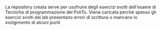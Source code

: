 La repository creata serve per usufruire degli esercizi svolti dell'esame di Tecniche di programmazione del PoliTo.
Viene caricata perché spesso gli esercizi svolti dei lab presentano errori di scrittura o mancano lo svolgimento di alcuni punti
